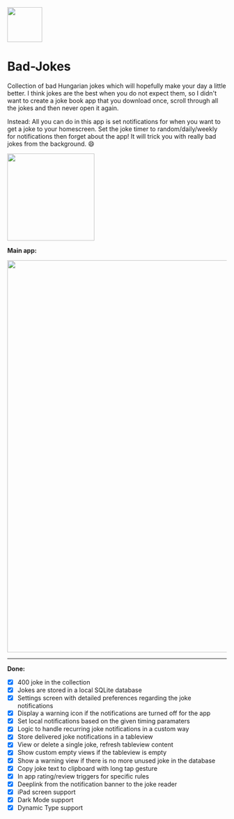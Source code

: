 <img src="http://i.imgur.com/FJq4iww.png" width="80px" />
<h1>Bad-Jokes</h1>

Collection of bad Hungarian jokes which will hopefully make your day a little better. I think jokes are the best when you do not expect them, so I didn't want to create a joke book app that you download once, scroll through all the jokes and then never open it again. 

Instead: All you can do in this app is set notifications for when you want to get a joke to your homescreen. Set the joke timer to random/daily/weekly for notifications then forget about the app! It will trick you with really bad jokes from the background. :smile:

<a href="https://itunes.apple.com/hu/app/apple-store/id1360622257?mt=8" target="_blank"><img src="https://i.imgur.com/y8YlOOH.png" width="200"></a>


**Main app:**

<img src="https://i.imgur.com/waoW3cD.jpg" width="900px" />

___
**Done:**

- [x] 400 joke in the collection
- [x] Jokes are stored in a local SQLite database
- [x] Settings screen with detailed preferences regarding the joke notifications
- [x] Display a warning icon if the notifications are turned off for the app
- [x] Set local notifications based on the given timing paramaters
- [x] Logic to handle recurring joke notifications in a custom way
- [x] Store delivered joke notifications in a tableview
- [x] View or delete a single joke, refresh tableview content
- [x] Show custom empty views if the tableview is empty
- [x] Show a warning view if there is no more unused joke in the database
- [x] Copy joke text to clipboard with long tap gesture
- [x] In app rating/review triggers for specific rules
- [x] Deeplink from the notification banner to the joke reader
- [x] iPad screen support
- [x] Dark Mode support
- [x] Dynamic Type support

